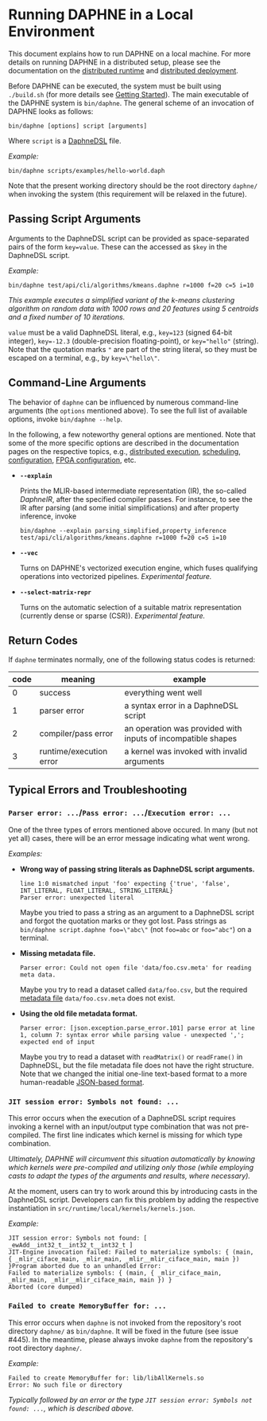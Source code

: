 <!--
Copyright 2021 The DAPHNE Consortium

Licensed under the Apache License, Version 2.0 (the "License");
you may not use this file except in compliance with the License.
You may obtain a copy of the License at

    http://www.apache.org/licenses/LICENSE-2.0

Unless required by applicable law or agreed to in writing, software
distributed under the License is distributed on an "AS IS" BASIS,
WITHOUT WARRANTIES OR CONDITIONS OF ANY KIND, either express or implied.
See the License for the specific language governing permissions and
limitations under the License.
-->

# Running DAPHNE in a Local Environment

This document explains how to run DAPHNE on a local machine.
For more details on running DAPHNE in a distributed setup, please see the documentation on the [distributed runtime](/doc/DistributedRuntime.md) and [distributed deployment](/doc/Deploy.md).

Before DAPHNE can be executed, the system must be built using `./build.sh` (for more details see [Getting Started](/doc/GettingStarted.md)).
The main executable of the DAPHNE system is `bin/daphne`.
The general scheme of an invocation of DAPHNE looks as follows:
```
bin/daphne [options] script [arguments]
```

Where `script` is a [DaphneDSL](/doc/DaphneDSLLanguageRef.md) file.

*Example:*
```
bin/daphne scripts/examples/hello-world.daph
```

Note that the present working directory should be the root directory `daphne/` when invoking the system (this requirement will be relaxed in the future).

## Passing Script Arguments

Arguments to the DaphneDSL script can be provided as space-separated pairs of the form `key=value`.
These can the accessed as `$key` in the DaphneDSL script.

*Example:*
```
bin/daphne test/api/cli/algorithms/kmeans.daphne r=1000 f=20 c=5 i=10
```
*This example executes a simplified variant of the k-means clustering algorithm on random data with 1000 rows and 20 features using 5 centroids and a fixed number of 10 iterations.*

`value` must be a valid DaphneDSL literal, e.g., `key=123` (signed 64-bit integer), `key=-12.3` (double-precision floating-point), or `key="hello"` (string).
Note that the quotation marks `"` are part of the string literal, so they must be escaped on a terminal, e.g., by `key=\"hello\"`.

## Command-Line Arguments

The behavior of `daphne` can be influenced by numerous command-line arguments (the `options` mentioned above).
To see the full list of available options, invoke `bin/daphne --help`.

In the following, a few noteworthy general options are mentioned.
Note that some of the more specific options are described in the documentation pages on the respective topics, e.g., [distributed execution](/doc/DistributedRuntime.md), [scheduling](/doc/SchedulingOptions.md), [configuration](/doc/Config.md), [FPGA configuration](/doc/FPGAconfiguration.md), etc.
 
- **`--explain`**

  Prints the MLIR-based intermediate representation (IR), the so-called *DaphneIR*, after the specified compiler passes.
  For instance, to see the IR after parsing (and some initial simplifications) and after property inference, invoke
  ```
  bin/daphne --explain parsing_simplified,property_inference test/api/cli/algorithms/kmeans.daphne r=1000 f=20 c=5 i=10
  ```

- **`--vec`**

  Turns on DAPHNE's vectorized execution engine, which fuses qualifying operations into vectorized pipelines. *Experimental feature.*
  
- **`--select-matrix-repr`**

  Turns on the automatic selection of a suitable matrix representation (currently dense or sparse (CSR)). *Experimental feature.*

## Return Codes

If `daphne` terminates normally, one of the following status codes is returned:

| code | meaning | example |
| ----- | ----- | ----- |
| 0 | success | everything went well |
| 1 | parser error | a syntax error in a DaphneDSL script |
| 2 | compiler/pass error | an operation was provided with inputs of incompatible shapes |
| 3 | runtime/execution error | a kernel was invoked with invalid arguments |

## Typical Errors and Troubleshooting

### `Parser error: ...`/`Pass error: ...`/`Execution error: ...`

One of the three types of errors mentioned above occured.
In many (but not yet all) cases, there will be an error message indicating what went wrong.

*Examples:*

- **Wrong way of passing string literals as DaphneDSL script arguments.**
  ```
  line 1:0 mismatched input 'foo' expecting {'true', 'false', INT_LITERAL, FLOAT_LITERAL, STRING_LITERAL}
  Parser error: unexpected literal
  ```
  Maybe you tried to pass a string as an argument to a DaphneDSL script and forgot the quotation marks or they got lost.
  Pass strings as `bin/daphne script.daphne foo=\"abc\"` (not `foo=abc` or `foo="abc"`) on a terminal.

- **Missing metadata file.**
  ```
  Parser error: Could not open file 'data/foo.csv.meta' for reading meta data.
  ```
  Maybe you try to read a dataset called `data/foo.csv`, but the required [metadata file](/doc/FileMetaDataFormat.md) `data/foo.csv.meta` does not exist.
  
- **Using the old file metadata format.**
  ```
  Parser error: [json.exception.parse_error.101] parse error at line 1, column 7: syntax error while parsing value - unexpected ','; expected end of input
  ```
  Maybe you try to read a dataset with `readMatrix()` or `readFrame()` in DaphneDSL, but the file metadata file does not have the right structure. Note that we changed the initial one-line text-based format to a more human-readable [JSON-based format](/doc/FileMetaDataFormat.md).

### `JIT session error: Symbols not found: ...`

This error occurs when the execution of a DaphneDSL script requires invoking a kernel with an input/output type combination that was not pre-compiled.
The first line indicates which kernel is missing for which type combination.

*Ultimately, DAPHNE will circumvent this situation automatically by knowing which kernels were pre-compiled and utilizing only those (while employing casts to adapt the types of the arguments and results, where necessary).*

At the moment, users can try to work around this by introducing casts in the DaphneDSL script.
Developers can fix this problem by adding the respective instantiation in `src/runtime/local/kernels/kernels.json`.

*Example:*

```
JIT session error: Symbols not found: [ _ewAdd__int32_t__int32_t__int32_t ]
JIT-Engine invocation failed: Failed to materialize symbols: { (main, { _mlir_ciface_main, _mlir_main, _mlir__mlir_ciface_main, main }) }Program aborted due to an unhandled Error:
Failed to materialize symbols: { (main, { _mlir_ciface_main, _mlir_main, _mlir__mlir_ciface_main, main }) }
Aborted (core dumped)
```

### `Failed to create MemoryBuffer for: ...`

This error occurs when `daphne` is not invoked from the repository's root directory `daphne/` as `bin/daphne`. 
It will be fixed in the future (see issue #445).
In the meantime, please always invoke `daphne` from the repository's root directory `daphne/`.

*Example:*

```
Failed to create MemoryBuffer for: lib/libAllKernels.so
Error: No such file or directory
```
*Typically followed by an error or the type `JIT session error: Symbols not found: ...`, which is described above.*
